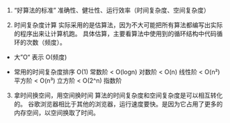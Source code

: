 1. “好算法的标准”
准确性、健壮性、运行效率（时间复杂度、空间复杂度）

2. 时间复杂度计算
实际采用的是估算法，因为不大可能把所有算法都编写出实际的程序出来让计算机跑。
具体估算，主要看算法中使用到的循环结构中代码循环的次数（频度）。
* 大”O“ 表示
O(频度)

* 常用的时间复杂度排序
O(1) 常数阶 < O(logn) 对数阶 < O(n) 线性阶 < O(n²) 平方阶 < O(n³) 立方阶 < O(2^n) 指数阶

3. 拿时间换空间，用空间换时间
算法的时间复杂度和空间复杂度是可以相互转化的。
谷歌浏览器相比于其他的浏览器，运行速度要快。是因为它占用了更多的内存空间，以空间换取了时间。

